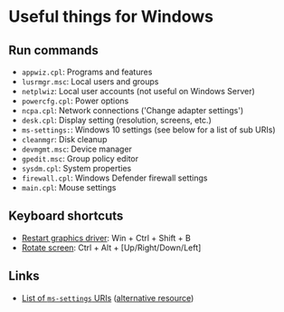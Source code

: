 # Useful things for Windows

## Run commands

* `appwiz.cpl`: Programs and features
* `lusrmgr.msc`: Local users and groups
* `netplwiz`: Local user accounts (not useful on Windows Server)
* `powercfg.cpl`: Power options
* `ncpa.cpl`: Network connections ('Change adapter settings')
* `desk.cpl`: Display setting (resolution, screens, etc.)
* `ms-settings:`: Windows 10 settings (see below for a list of sub URIs)
* `cleanmgr`: Disk cleanup
* `devmgmt.msc`: Device manager
* `gpedit.msc`: Group policy editor
* `sysdm.cpl`: System properties
* `firewall.cpl`: Windows Defender firewall settings
* `main.cpl`: Mouse settings

## Keyboard shortcuts

* [Restart graphics driver](https://www.reddit.com/r/AskReddit/comments/a22ivq/what_is_the_most_useful_windows_keyboard_shortcut/eav2qyb/): Win + Ctrl + Shift + B
* [Rotate screen](https://www.howtogeek.com/356816/how-to-rotate-your-pcs-screen-or-fix-a-sideways-screen/): Ctrl + Alt + [Up/Right/Down/Left]

## Links

* [List of `ms-settings` URIs](https://docs.microsoft.com/en-us/windows/uwp/launch-resume/launch-settings-app#ms-settings-uri-scheme-reference) ([alternative resource](https://winaero.com/blog/open-various-settings-pages-directly-in-windows-10-anniversary-update/))
